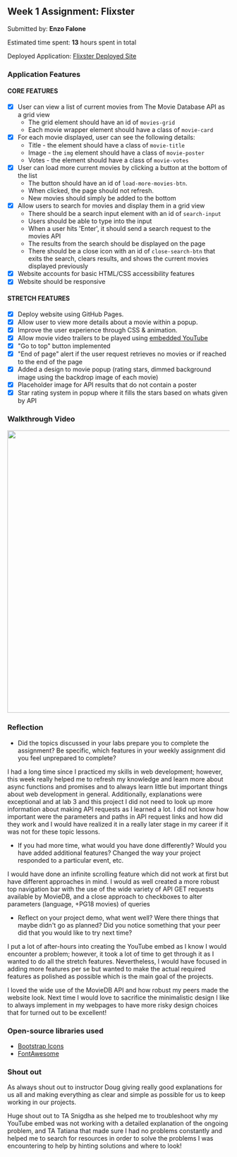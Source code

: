 ## Week 1 Assignment: Flixster

Submitted by: **Enzo Falone**

Estimated time spent: **13** hours spent in total

Deployed Application: [Flixster Deployed Site](https://enzofalone.github.io/flixster_starter/)

### Application Features

#### CORE FEATURES

- [x] User can view a list of current movies from The Movie Database API as a grid view
  - The grid element should have an id of `movies-grid`
  - Each movie wrapper element should have a class of `movie-card`
- [x] For each movie displayed, user can see the following details:
  - Title - the element should have a class of `movie-title`
  - Image - the `img` element should have a class of `movie-poster`
  - Votes - the element should have a class of `movie-votes`
- [x] User can load more current movies by clicking a button at the bottom of the list
  - The button should have an id of `load-more-movies-btn`.
  - When clicked, the page should not refresh.
  - New movies should simply be added to the bottom
- [x] Allow users to search for movies and display them in a grid view
  - There should be a search input element with an id of `search-input`
  - Users should be able to type into the input
  - When a user hits 'Enter', it should send a search request to the movies API
  - The results from the search should be displayed on the page
  - There should be a close icon with an id of `close-search-btn` that exits the search, clears results, and shows the current movies displayed previously
- [x] Website accounts for basic HTML/CSS accessibility features
- [x] Website should be responsive

#### STRETCH FEATURES

- [x] Deploy website using GitHub Pages. 
- [x] Allow user to view more details about a movie within a popup.
- [x] Improve the user experience through CSS & animation.
- [x] Allow movie video trailers to be played using [embedded YouTube](https://support.google.com/youtube/answer/171780?hl=en)
- [x] "Go to top" button implemented
- [x] "End of page" alert if the user request retrieves no movies or if reached to the end of the page
- [x] Added a design to movie popup (rating stars, dimmed background image using the backdrop image of each movie)
- [x] Placeholder image for API results that do not contain a poster
- [x] Star rating system in popup where it fills the stars based on whats given by API

### Walkthrough Video

<img src="https://github.com/enzofalone/flixster_starter/blob/main/Animation.gif" width="860px" height="640px">

### Reflection

* Did the topics discussed in your labs prepare you to complete the assignment? Be specific, which features in your weekly assignment did you feel unprepared to complete?

I had a long time since I practiced my skills in web development; however, this week really helped me to refresh my knowledge and learn more about async functions and promises and to always learn little but important things about web development in general. Additionally, explanations were exceptional and at lab 3 and this project I did not need to look up more information about making API requests as I learned a lot. I did not know how important were the parameters and paths in API request links and how did they work and I would have realized it in a really later stage in my career if it was not for these topic lessons.

* If you had more time, what would you have done differently? Would you have added additional features? Changed the way your project responded to a particular event, etc.
  
I would have done an infinite scrolling feature which did not work at first but have different approaches in mind. I would as well created a more robust top navigation bar with the use of the wide variety of API GET requests available by MovieDB, and a close approach to checkboxes to alter parameters (language, +PG18 movies) of queries

* Reflect on your project demo, what went well? Were there things that maybe didn't go as planned? Did you notice something that your peer did that you would like to try next time?

I put a lot of after-hours into creating the YouTube embed as I know I would encounter a problem; however, it took a lot of time to get through it as I wanted to do all the stretch features. Nevertheless, I would have focused in adding more features per se but wanted to make the actual required features as polished as possible which is the main goal of the projects.

I loved the wide use of the MovieDB API and how robust my peers made the website look. Next time I would love to sacrifice the minimalistic design I like to always implement in my webpages to have more risky design choices that for turned out to be excellent!

### Open-source libraries used

- [Bootstrap Icons](https://icons.getbootstrap.com/)
- [FontAwesome](https://fontawesome.com/)

### Shout out

As always shout out to instructor Doug giving really good explanations for us all and making everything as clear and simple as possible for us to keep working in our projects.

Huge shout out to TA Snigdha as she helped me to troubleshoot why my YouTube embed was not working with a detailed explanation of the ongoing problem, and TA Tatiana that made sure I had no problems constantly and helped me to search for resources in order to solve the problems I was encountering to help by hinting solutions and where to look!
